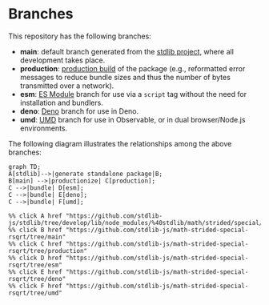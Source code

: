 <!--

@license Apache-2.0

Copyright (c) 2022 The Stdlib Authors.

Licensed under the Apache License, Version 2.0 (the "License");
you may not use this file except in compliance with the License.
You may obtain a copy of the License at

    http://www.apache.org/licenses/LICENSE-2.0

Unless required by applicable law or agreed to in writing, software
distributed under the License is distributed on an "AS IS" BASIS,
WITHOUT WARRANTIES OR CONDITIONS OF ANY KIND, either express or implied.
See the License for the specific language governing permissions and
limitations under the License.

-->

# Branches

This repository has the following branches:

-   **main**: default branch generated from the [stdlib project][stdlib-url], where all development takes place.
-   **production**: [production build][production-url] of the package (e.g., reformatted error messages to reduce bundle sizes and thus the number of bytes transmitted over a network).
-   **esm**: [ES Module][esm-url] branch for use via a `script` tag without the need for installation and bundlers.
-   **deno**: [Deno][deno-url] branch for use in Deno.
-   **umd**: [UMD][umd-url] branch for use in Observable, or in dual browser/Node.js environments.

The following diagram illustrates the relationships among the above branches:

```mermaid
graph TD;
A[stdlib]-->|generate standalone package|B;
B[main] -->|productionize| C[production];
C -->|bundle| D[esm];
C -->|bundle| E[deno];
C -->|bundle| F[umd];

%% click A href "https://github.com/stdlib-js/stdlib/tree/develop/lib/node_modules/%40stdlib/math/strided/special/rsqrt"
%% click B href "https://github.com/stdlib-js/math-strided-special-rsqrt/tree/main"
%% click C href "https://github.com/stdlib-js/math-strided-special-rsqrt/tree/production"
%% click D href "https://github.com/stdlib-js/math-strided-special-rsqrt/tree/esm"
%% click E href "https://github.com/stdlib-js/math-strided-special-rsqrt/tree/deno"
%% click F href "https://github.com/stdlib-js/math-strided-special-rsqrt/tree/umd"
```

[stdlib-url]: https://github.com/stdlib-js/stdlib/tree/develop/lib/node_modules/%40stdlib/math/strided/special/rsqrt
[production-url]: https://github.com/stdlib-js/math-strided-special-rsqrt/tree/production
[deno-url]: https://github.com/stdlib-js/math-strided-special-rsqrt/tree/deno
[umd-url]: https://github.com/stdlib-js/math-strided-special-rsqrt/tree/umd
[esm-url]: https://github.com/stdlib-js/math-strided-special-rsqrt/tree/esm